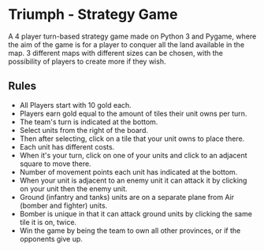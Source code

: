 # Triumph - Strategy Game
A 4 player turn-based strategy game made on Python 3 and Pygame, where the aim of the game is for a player to conquer all the land available in the map. 3 different maps with different sizes can be chosen, with the possibility of players to create more if they wish.

## Rules
- All Players start with 10 gold each.
- Players earn gold equal to the amount of tiles their unit owns per turn.
- The team's turn is indicated at the bottom.
- Select units from the right of the board.
- Then after selecting, click on a tile that your unit owns to place there.
- Each unit has different costs.
- When it's your turn, click on one of your units and click to an adjacent square to move there.
- Number of movement points each unit has indicated at the bottom.
- When your unit is adjacent to an enemy unit it can attack it by clicking on your unit then the enemy unit.
- Ground (infantry and tanks) units are on a separate plane from Air (bomber and fighter) units.
- Bomber is unique in that it can attack ground units by clicking the same tile it is on, twice.
- Win the game by being the team to own all other provinces, or if the opponents give up.

##

